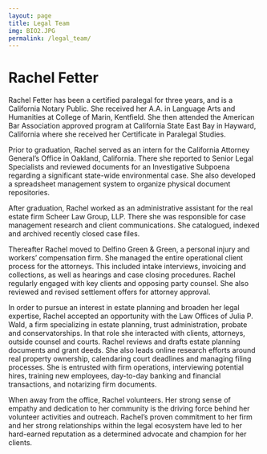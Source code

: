 ```yaml
---
layout: page
title: Legal Team
img: BIO2.JPG
permalink: /legal_team/
---
```


# Rachel Fetter

Rachel Fetter has been a certified paralegal for three years, and is a California Notary Public. She received her A.A. in Language Arts and Humanities at College of Marin, Kentfield.  She then attended the American Bar Association approved program at California State East Bay in Hayward, California where she received her Certificate in Paralegal Studies.  

Prior to graduation, Rachel served as an intern for the California Attorney General’s Office in Oakland, California. There she reported to Senior Legal Specialists and reviewed documents for an Investigative Subpoena regarding a significant state-wide environmental case. She also developed a spreadsheet management system to organize physical document repositories. 

After graduation, Rachel worked as an administrative assistant for the real estate firm Scheer Law Group, LLP. There she was responsible for case management research and client communications. She catalogued, indexed and archived recently closed case files. 

Thereafter Rachel moved to Delfino Green & Green, a personal injury and workers’ compensation firm. She managed the entire operational client process for the attorneys. This included intake interviews, invoicing and collections, as well as hearings and case closing procedures. Rachel regularly engaged with key clients and opposing party counsel. She also reviewed and revised settlement offers for attorney approval. 

In order to pursue an interest in estate planning and broaden her legal expertise, Rachel accepted an opportunity with the Law Offices of Julia P. Wald, a firm specializing in estate planning, trust administration, probate and conservatorships. In that role she interacted with clients, attorneys, outside counsel and courts. 
Rachel reviews and drafts estate planning documents and grant deeds. She also leads online research efforts around real property ownership, calendaring court deadlines and managing filing processes. She is entrusted with firm operations, interviewing potential hires, training new employees, day-to-day banking and financial transactions, and notarizing firm documents. 

When away from the office, Rachel volunteers. Her strong sense of empathy and dedication to her community is the driving force behind her volunteer activities and outreach. Rachel’s proven commitment to her firm and her strong relationships within the legal ecosystem have led to her hard-earned reputation as a determined advocate and champion for her clients.
